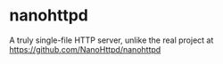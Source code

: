 # nanohttpd
A truly single-file HTTP server, unlike the real project at https://github.com/NanoHttpd/nanohttpd
